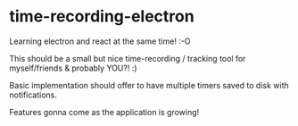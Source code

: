 # time-recording-electron
Learning electron and react at the same time! :-O

This should be a small but nice time-recording / tracking tool for myself/friends & probably YOU?! :)

Basic implementation should offer to have multiple timers saved to disk with notifications.

Features gonna come as the application is growing!
